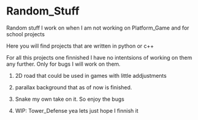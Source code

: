 # Random_Stuff
Random stuff I work on when I am not working on Platform_Game and for school projects

Here you will find projects that are written in python or c++

For all this projects one finnished I have no intentsions of working on them any further. Only for bugs I will work on them.

1. 2D road that could be used in games with little addjustments

2. parallax background that as of now is finished. 

3. Snake my own take on it. So enjoy the bugs

4. WIP: Tower_Defense yea lets just hope I finnish it
